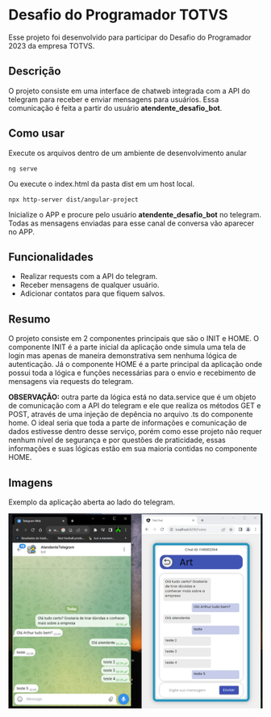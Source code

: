 # Desafio do Programador TOTVS

Esse projeto foi desenvolvido para participar do Desafio do Programador 2023 da empresa TOTVS.

## Descrição

O projeto consiste em uma interface de chatweb integrada com a API do telegram para receber e enviar mensagens para usuários.
Essa comunicação é feita a partir do usuário **atendente_desafio_bot**.

## Como usar

Execute os arquivos dentro de um ambiente de desenvolvimento anular
````
ng serve
````
Ou execute o index.html da pasta dist em um host local.
````
npx http-server dist/angular-project
````

Inicialize o APP e procure pelo usuário **atendente_desafio_bot** no telegram. Todas as mensagens enviadas para esse canal de conversa vão aparecer
no APP.

## Funcionalidades

* Realizar requests com a API do telegram.
* Receber mensagens de qualquer usuário.
* Adicionar contatos para que fiquem salvos.

## Resumo

O projeto consiste em 2 componentes principais que são o INIT e HOME. O componente INIT é a parte inicial da aplicação onde simula uma tela de login
mas apenas de maneira demonstrativa sem nenhuma lógica de autenticação. Já o componente HOME é a parte principal da aplicação onde possui toda a lógica
e funções necessárias para o envio e recebimento de mensagens via requests do telegram.

**OBSERVAÇÃO:** outra parte da lógica está no data.service que é um objeto de comunicação com a API do telegram e ele que realiza os métodos GET e POST,
através de uma injeção de depência no arquivo .ts do componente home. O ideal seria que toda a parte de informações e comunicação de dados estivesse
dentro desse serviço, porém como esse projeto não requer nenhum nível de segurança e por questões de praticidade, essas informações e suas lógicas
estão em sua maioria contidas no componente HOME.

## Imagens

Exemplo da aplicação aberta ao lado do telegram.

![exemplo](screenshots/exemplo.png "exemplo1")

